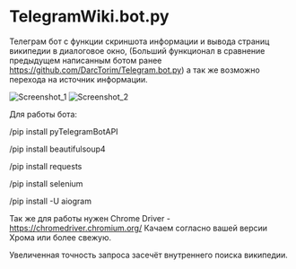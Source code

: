 # TelegramWiki.bot.py
Телеграм бот с функции скриншота информации и вывода страниц википедии в диалоговое окно, (Больший функционал в сравнение предыдущем написанным ботом ранее https://github.com/DarcTorim/Telegram.bot.py) а так же возможно перехода на источник информации. 

![Screenshot_1](https://user-images.githubusercontent.com/124584927/220329927-1977a159-2b9c-4621-8f0b-e2bf3f537a48.png)
![Screenshot_2](https://user-images.githubusercontent.com/124584927/220329933-eb038c0c-ebc5-451a-a442-5bba37874786.png)


Для работы бота:

/pip install pyTelegramBotAPI

/pip install beautifulsoup4

/pip install requests

/pip install selenium

/pip install -U aiogram

Так же для работы нужен Chrome Driver - https://chromedriver.chromium.org/
Качаем согласно вашей версии Хрома или более свежую.


Увеличенная точность запроса засечёт внутреннего поиска википедии.
